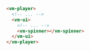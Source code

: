 ```html {5} title="example.html"
<vm-player>
  <!-- ... -->
  <vm-ui>
    <!-- ... -->
    <vm-spinner></vm-spinner>
  </vm-ui>
</vm-player>
```
